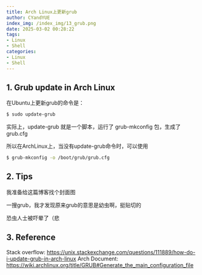 ```yaml
---
title: Arch Linux上更新grub
author: CYandYUE
index_img: /index_img/13_grub.png
date: 2025-03-02 00:28:22
tags:
- Linux
- Shell
categories:
- Linux
- Shell
---
```


## 1. Grub update in Arch Linux
在Ubuntu上更新grub的命令是：
```bash
$ sudo update-grub
```
实际上，update-grub 就是一个脚本，运行了 grub-mkconfig 包，生成了 grub.cfg

所以在ArchLinux上，当没有update-grub命令时，可以使用
```bash
$ grub-mkconfig -o /boot/grub/grub.cfg
```

## 2. Tips
我准备给这篇博客找个封面图

一搜grub，我才发现原来grub的意思是幼虫啊，挺贴切的

恐虫人士被吓晕了（悲

## 3. Reference
Stack overflow: https://unix.stackexchange.com/questions/111889/how-do-i-update-grub-in-arch-linux
Arch Document: https://wiki.archlinux.org/title/GRUB#Generate_the_main_configuration_file